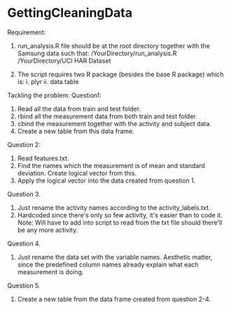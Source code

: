 # GettingCleaningData

Requirement:
1. run_analysis.R file should be at the root directory together with the Samsung data such that:
/YourDirectory/run_analysis.R
/YourDirectory/UCI HAR Dataset

2. The script requires two R package (besides the base R package) which is:
	i. 	plyr
	ii.	data.table

Tackling the problem:
Question1:
1. Read all the data from train and test folder.
2. rbind all the measurement data from both train and test folder.
3. cbind the measurement together with the activity and subject data.
4. Create a new table from this data frame.

Question 2:
1. Read features.txt.
2. Find the names which the measurement is of mean and standard deviation. Create logical vector from this.
3. Apply the logical vector into the data created from question 1.

Question 3.
1. Just rename the activity names according to the activity_labels.txt.
2. Hardcoded since there's only so few activity, it's easier than to code it.
Note: Will have to add into script to read from the txt file should there'll be any more activity.

Question 4.
1. Just rename the data set with the variable names. Aesthetic matter, since the predefined column names already explain what each measurement is doing.

Question 5.
1. Create a new table from the data frame created from question 2-4.